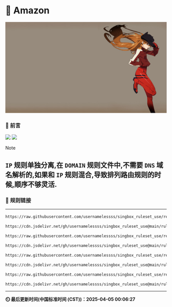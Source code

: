 
# 🧸 Amazon
![](https://raw.githubusercontent.com/usernamelessss/picture-bed/main/images/202504042256831.jpg)
### 📣 前言
![](https://shields.io/badge/-移除重复规则-ff69b4) ![](https://shields.io/badge/-IP&nbsp;规则单独存放不与&nbsp;DOMAIN&nbsp;等混合-green)
> [!NOTE]
**`IP` 规则单独分离,在 `DOMAIN` 规则文件中,不需要 `DNS` 域名解析的,如果和 `IP` 规则混合,导致排列路由规则的时候,顺序不够灵活.**
---

###  🔗 规则链接
---

```url
https://raw.githubusercontent.com/usernamelessss/singbox_ruleset_use/refs/heads/main/rule/Amazon/Amazon_IP.json
```

```url
https://cdn.jsdelivr.net/gh/usernamelessss/singbox_ruleset_use@main/rule/Amazon/Amazon_IP.json
```

```url
https://raw.githubusercontent.com/usernamelessss/singbox_ruleset_use/refs/heads/main/rule/Amazon/Amazon_IP.srs
```

```url
https://cdn.jsdelivr.net/gh/usernamelessss/singbox_ruleset_use@main/rule/Amazon/Amazon_IP.srs
```

```url
https://raw.githubusercontent.com/usernamelessss/singbox_ruleset_use/refs/heads/main/rule/Amazon/Amazon_No_IP.json
```

```url
https://cdn.jsdelivr.net/gh/usernamelessss/singbox_ruleset_use@main/rule/Amazon/Amazon_No_IP.json
```

```url
https://raw.githubusercontent.com/usernamelessss/singbox_ruleset_use/refs/heads/main/rule/Amazon/Amazon_No_IP.srs
```

```url
https://cdn.jsdelivr.net/gh/usernamelessss/singbox_ruleset_use@main/rule/Amazon/Amazon_No_IP.srs
```

---
**⏲️ 最后更新时间(中国标准时间 (CST))：2025-04-05 00:06:27**